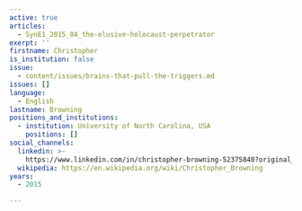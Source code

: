 ```yaml
---
active: true
articles:
  - SynE1_2015_04_the-elusive-holocaust-perpetrator
exerpt: ''
firstname: Christopher
is_institution: false
issue:
  - content/issues/brains-that-pull-the-triggers.md
issues: []
language:
  - English
lastname: Browning
positions_and_institutions:
  - institution: University of North Carolina, USA
    positions: []
social_channels:
  linkedin: >-
    https://www.linkedin.com/in/christopher-browning-52375840?original_referer=https%3A%2F%2Fwww.google.com%2F
  wikipedia: https://en.wikipedia.org/wiki/Christopher_Browning
years:
  - 2015

---
```

